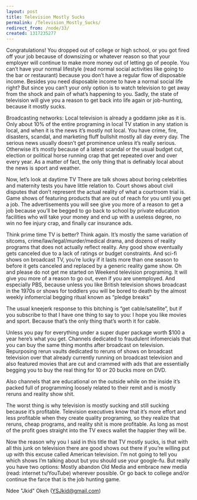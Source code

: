 ```yaml
---
layout: post
title: Television Mostly Sucks
permalink: /Television_Mostly_Sucks/
redirect_from: /node/33/
created: 1317235277
---
```

Congratulations! You dropped out of college or high school, or you got fired off your job because of downsizing or whatever reason so that your employer will continue to make more money out of letting go of people. You can’t have your normal lifestyle (read normal social activities like going to the bar or restaurant) because you don’t have a regular flow of disposable income. Besides you need disposable income to have a normal social life right? But since you can’t your only option is to watch television to get away from the shock and pain of what’s happening to you. Sadly, the state of television will give you a reason to get back into life again or job-hunting, because it mostly sucks.

Broadcasting networks: Local television is already a goddamn joke as it is. Only about 10% of the entire programing in local TV station in any station is local, and when it is the news it’s mostly not local. You have crime, fire, disasters, scandal, and marketing fluff bullshit mostly all day every day. The serious news usually doesn’t get prominence unless it’s really serious. Otherwise it’s mostly because of a latest scandal or the usual budget cut, election or political horse running crap that get repeated over and over every year. As a matter of fact, the only thing that is definably local about the news is sport and weather.

Now, let’s look at daytime TV There are talk shows about boring celebrities and maternity tests you have little relation to. Court shows about civil disputes that don’t represent the actual reality of what a courtroom trial is. Game shows of featuring products that are out of reach for you until you get a job. The advertisements you will see give you more of a reason to get a job because you’ll be begged to go back to school by private education facilities who will take your money and end up with a useless degree, no win no fee injury crap, and finally car insurance ads.

Think prime time TV is better? Think again. It’s mostly the same variation of sitcoms, crime/law/legal/murder/medical drama, and dozens of reality programs that does not actually reflect reality. Any good show eventually gets canceled due to a lack of ratings or budget constraints. And sci-fi shows on broadcast TV, you’re lucky if it lasts more than one season to before it gets canceled and replaced by a generic reality game show. Oh and please do not get me started on Weekend television programing. It will give you more of a reason to go out, even if you are unemployed. And especially PBS, because unless you like British television shows broadcast in the 1970s or shows for toddlers you will be bored to death by the almost weekly infomercial begging ritual known as “pledge breaks”

The usual kneejerk response to this bitching is “get cable/satellite”, but if you subscribe to that I have one thing to say to you: I hope you like movies and sport. Because that’s the only thing that’s worth it for cable. 

Unless you pay for everything under a super duper package worth $100 a year here’s what you get. Channels dedicated to fraudulent infomercials that you can buy the same thing months after broadcast on television. Repurposing rerun vaults dedicated to reruns of shows on broadcast television over that already currently running on broadcast television and also featured movies that are cut and crammed with ads that are essentially begging you to buy the real thing for 10 or 20 bucks more on DVD.

Also channels that are educational on the outside while on the inside it’s packed full of programming loosely related to their remit and is mostly reruns and reality show shit.

The worst thing is why television is mostly sucking and still sucking because it’s profitable. Television executives know that it’s more effort and less profitable when they create quality programing, so they realize that reruns, cheap programs, and reality shit is more profitable. As long as most of the profit goes straight into the TV execs wallet the happier they will be. 

Now the reason why you I said in this title that TV mostly sucks, is that with all this junk on television there are good shows out there if you’re willing put up with this excuse called American television. I’m not going to tell you which shows I’m talking about but you should use your google-fu. But really you have two options: Mostly abandon Old Media and embrace new media (read: internet tv/YouTube) wherever possible. Or go back to college and/or continue the farce that is the job hunting game. 

Ndee "Jkid" Okeh (YSJkid@gmail.com)

